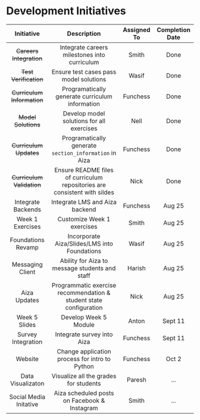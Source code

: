 # Development Initiatives

| Initiative | Description | Assigned To | Completion Date |
|:----------:|:-----------:|:-----------:|:--------:|
| ~~Careers Integration~~ | Integrate careers milestones into curriculum | Smith | Done |
| ~~Test Verification~~ | Ensure test cases pass model solutions | Wasif | Done |
| ~~Curriculum Information~~ | Programatically generate curriculum information | Funchess |  Done |
| ~~Model Solutions~~ | Develop model solutions for all exercises | Nell | Done |
| ~~Curriculum Updates~~ | Programatically generate `section_information` in Aiza | Funchess | Done |
| ~~Curriculum Validation~~ | Ensure README files of curriculum repositories are consistent with sildes | Nick | Done |
| Integrate Backends | Integrate LMS and Aiza backend | Funchess | Aug 25 |
| Week 1 Exercises | Customize Week 1 exercises | Smith | Aug 25 |
| Foundations Revamp | Incorporate Aiza/Slides/LMS into Foundations | Wasif | Aug 25 |
| Messaging Client | Ability for Aiza to message students and staff | Harish | Aug 25 |
| Aiza Updates | Programmatic exercise recommendation & student state configuration | Nick | Aug 25 |
| Week 5 Slides | Develop Week 5 Module | Anton |  Sept 11 |
| Survey Integration | Integrate survey into Aiza | Funchess | Sept 11 |
| Website | Change application process for intro to Python | Funchess | Oct 2 |
| Data Visualizaton | Visualize all the grades for students | Paresh | ... |
| Social Media Initative | Aiza scheduled posts on Facebook & Instagram | Smith | ... |
